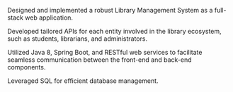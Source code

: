 Designed and implemented a robust Library Management System as a full-stack web application. 

Developed tailored APIs for each entity involved in the library ecosystem, such as students, librarians, and administrators.

Utilized Java 8, Spring Boot, and RESTful web services to facilitate seamless communication between the front-end
and back-end components. 

Leveraged SQL for efficient database management.
